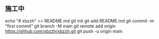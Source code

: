 ## 施工中  
echo "# xbzzh" >> README.md
git init
git add README.md
git commit -m "first commit"
git branch -M main
git remote add origin https://github.com/xbzzh/xbzzh.git
git push -u origin main